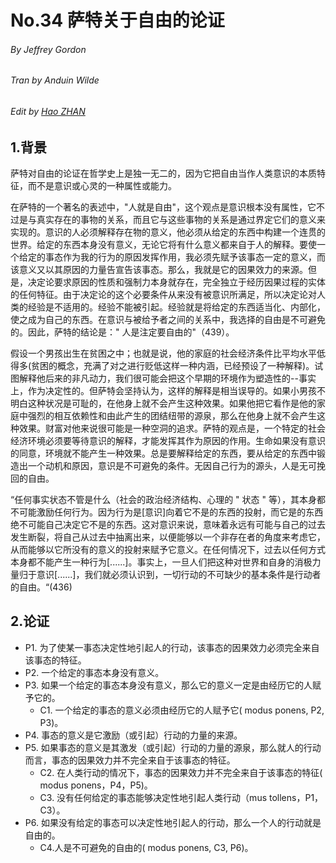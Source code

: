# No.34 萨特关于自由的论证

###### By Jeffrey Gordon

###### Tran by Anduin Wilde

###### Edit by [Hao ZHAN](https://github.com/zhanhao93)



## 1.背景

萨特对自由的论证在哲学史上是独一无二的，因为它把自由当作人类意识的本质特征，而不是意识或心灵的一种属性或能力。

在萨特的一个著名的表述中，"人就是自由"，这个观点是意识根本没有属性，它不过是与真实存在的事物的关系，而且它与这些事物的关系是通过界定它们的意义来实现的。意识的人必须解释存在物的意义，他必须从给定的东西中构建一个连贯的世界。给定的东西本身没有意义，无论它将有什么意义都来自于人的解释。要使一个给定的事态作为我的行为的原因发挥作用，我必须先赋予该事态一定的意义，而该意义又以其原因的力量告宣告该事态。那么，我就是它的因果效力的来源。但是，决定论要求原因的性质和强制力本身就存在，完全独立于经历因果过程的实体的任何特征。由于决定论的这个必要条件从来没有被意识所满足，所以决定论对人类的经验是不适用的。经验不能被引起。经验就是将给定的东西适当化、内部化，使之成为自己的东西。在意识与被给予者之间的关系中，我选择的自由是不可避免的。因此，萨特的结论是：" 人是注定要自由的"（439）。 

假设一个男孩出生在贫困之中；也就是说，他的家庭的社会经济条件比平均水平低得多(贫困的概念，充满了对之进行贬低这样一种内涵，已经预设了一种解释)。试图解释他后来的非凡动力，我们很可能会把这个早期的环境作为塑造性的--事实上，作为决定性的。但萨特会坚持认为，这样的解释是相当误导的。如果小男孩不明白这种状况是可耻的，在他身上就不会产生这种效果。如果他把它看作是他的家庭中强烈的相互依赖性和由此产生的团结纽带的源泉，那么在他身上就不会产生这种效果。财富对他来说很可能是一种空洞的追求。萨特的观点是，一个特定的社会经济环境必须要等待意识的解释，才能发挥其作为原因的作用。生命如果没有意识的同意，环境就不能产生一种效果。总是要解释给定的东西，要从给定的东西中锻造出一个动机和原因，意识是不可避免的条件。无因自己行为的源头，人是无可挽回的自由。

“任何事实状态不管是什么（社会的政治经济结构、心理的 " 状态 " 等），其本身都不可能激励任何行为。因为行为是[意识]向着它不是的东西的投射，而它是的东西绝不可能自己决定它不是的东西。这对意识来说，意味着永远有可能与自己的过去发生断裂，将自己从过去中抽离出来，以便能够以一个非存在者的角度来考虑它，从而能够以它所没有的意义的投射来赋予它意义。在任何情况下，过去以任何方式本身都不能产生一种行为[......]。事实上，一旦人们把这种对世界和自身的消极力量归于意识[......]，我们就必须认识到，一切行动的不可缺少的基本条件是行动者的自由。“(436) 


## 2.论证

- P1. 为了使某一事态决定性地引起人的行动，该事态的因果效力必须完全来自该事态的特征。 
- P2. 一个给定的事态本身没有意义。 
- P3. 如果一个给定的事态本身没有意义，那么它的意义一定是由经历它的人赋予它的。
  - C1. 一个给定的事态的意义必须由经历它的人赋予它( modus ponens, P2, P3)。
- P4. 事态的意义是它激励（或引起）行动的力量的来源。 
- P5. 如果事态的意义是其激发（或引起）行动的力量的源泉，那么就人的行动而言，事态的因果效力并不完全来自于该事态的特征。 
  - C2. 在人类行动的情况下，事态的因果效力并不完全来自于该事态的特征( modus ponens，P4，P5)。 
  - C3. 没有任何给定的事态能够决定性地引起人类行动（mus tollens，P1，C3）。 
- P6. 如果没有给定的事态可以决定性地引起人的行动，那么一个人的行动就是自由的。
  - C4.人是不可避免的自由的( modus ponens, C3, P6)。

